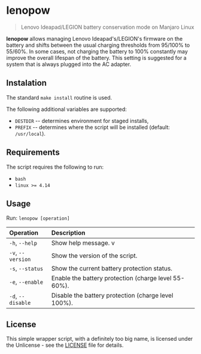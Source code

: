 # lenopow

>Lenovo Ideapad/LEGION battery conservation mode on Manjaro Linux

**lenopow** allows managing Lenovo Ideapad's/LEGION's firmware on the battery
and shifts between the usual charging thresholds from 95/100% to 55/60%.
In some cases, not charging the battery to 100% constantly may improve
the overall lifespan of the battery. This setting is suggested for a system
that is always plugged into the AC adapter.


## Instalation

The standard `make install` routine is used.

The following additional variables are supported:
- `DESTDIR` -- determines environment for staged installs,
- `PREFIX`  -- determines where the script will be installed (default: `/usr/local`).


## Requirements

The script requires the following to run:
- `bash`
- `linux >= 4.14`


## Usage

Run: `lenopow [operation]`

| Operation        | Description                                              |
| :--------------- | :------------------------------------------------------- |
| `-h`, `--help`     |  Show help message.                   v                  |
| `-v`, `--version`  |  Show the version of the script.                         |
| `-s`, `--status`   |  Show the current battery protection status.             |
| `-e`, `--enable`   |  Enable the battery protection (charge level 55-60%).    |
| `-d`, `--disable`  |  Disable the battery protection (charge level 100%).     |


## License

This simple wrapper script, with a definitely too big name, is licensed under the Unlicense - see the [LICENSE](LICENSE) file for details.
